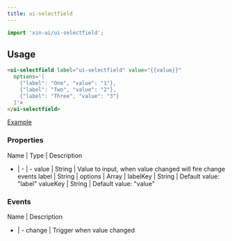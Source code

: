 ```yaml
---
title: ui-selectfield
---
```


```js
import 'xin-ui/ui-selectfield';
```

## Usage

```html
<ui-selectfield label="ui-selectfield" value="{{value}}"
  options='[
    {"label": "One", "value": "1"},
    {"label": "Two", "value": "2"},
    {"label": "Three", "value": "3"}
  ]'>
</ui-selectfield>
```

<a class="ui-button ui-button--colored" href="#!/examples/ui-selectfield">Example</a>

### Properties

Name | Type | Description
- | - | -
value | String | Value to input, when value changed will fire change events
label | String |
options | Array |
labelKey | String | Default value: "label"
valueKey | String | Default value: "value"

### Events

Name | Description
- | -
change | Trigger when value changed
